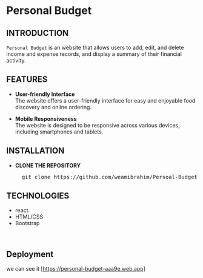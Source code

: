 # Personal Budget


## **INTRODUCTION**

`Personal Budget` is an website  that allows users to add, edit,
and delete income and expense records, and display a summary of their financial activity.


## **FEATURES**

- **User-friendly Interface**<br>
  The website offers a  user-friendly interface for easy and enjoyable food discovery and online ordering.



- **Mobile Responsiveness**<br>
  The website is designed to be responsive across various devices, including smartphones and tablets. 




## **INSTALLATION**

- **CLONE THE REPOSITORY**
  <pre>
    git clone https://github.com/weamibrahim/Persoal-Budget
  </pre>



## **TECHNOLOGIES**

- react.
- HTML/CSS
- Bootstrap

<br>

## **Deployment**
we can see it [https://personal-budget-aaa9e.web.app]



